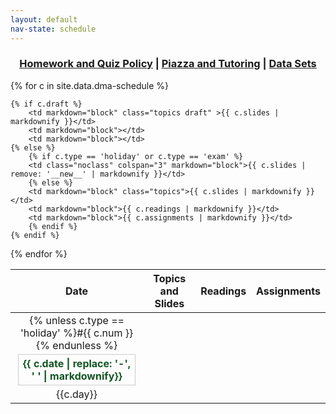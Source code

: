 ```yaml
---
layout: default
nav-state: schedule
---
```




<!--
<script>
document.addEventListener('DOMContentLoaded', init);
function init() {
	for(const link of document.querySelectorAll('table a')) {
		link.style.cursor = 'default'
		link.style.color = 'black';
		link.style.textDecoration = 'solid';
		link.addEventListener('click', function(evt) {
			evt.preventDefault();	
		});
	}
}


</script>
-->

<div id="quick-links">
<h3 style="text-align: center;"><a href="syllabus.html">Homework and Quiz Policy</a> | <a href="{{site.vars.piazza}}">Piazza and Tutoring</a> | <a href="data-sets.html">Data Sets</a></h3>
</div>
<table class="table table-striped table-hover">
<thead>
<tr>
	<th>Date</th> <th>Topics and Slides</th> <th>Readings</th> <th>Assignments</th>
</tr>
</thead>
<tbody>

{% for c in site.data.dma-schedule %}

<tr name="class{{ c.num }}" id="class{{ c.num }}" class="{% if c.type == 'holiday' %}success {% endif %}{% if c.type == 'exam' %}danger {% endif %}">
	<td class="date-col">{% unless c.type == 'holiday' %}#{{ c.num }}{% endunless %}<div class="date">{{ c.date | replace: '-', ' ' | markdownify}}</div>{{c.day}}</td>

	{% if c.draft %}
		<td markdown="block" class="topics draft" >{{ c.slides | markdownify }}</td>
		<td markdown="block"></td>
		<td markdown="block"></td>
	{% else %}
		{% if c.type == 'holiday' or c.type == 'exam' %}
		<td class="noclass" colspan="3" markdown="block">{{ c.slides | remove: '__new__' | markdownify }}</td>
		{% else %}
		<td markdown="block" class="topics">{{ c.slides | markdownify }}</td>
		<td markdown="block">{{ c.readings | markdownify }}</td>
		<td markdown="block">{{ c.assignments | markdownify }}</td>
		{% endif %}
	{% endif %}
</tr>
{% endfor %}

</tbody>
</table>

<script>
// handle jekyll site variables in data file
// (liquid variables in data files like csvs and yml are not processed)
function processSiteVars() {

	const config = {};
	
	/*
	config contains site variables from config.yml
	...only variables under site.vars are included
	*/
	{% for obj in site.vars %}
	config["{{ obj[0] }}"] = `{{ obj[1] }}`;
	{% endfor %}
	
	const re = /(site\.\w*)/g  
	const table = document.querySelector('table');

	console.log(table);
	const result = table.innerHTML.match(re);
	console.log(result);
	for(const s of result) {
		const k = s.replace('site.', '');
		{% raw %}
		table.innerHTML = table.innerHTML.replace(new RegExp('{{ ' + s + ' }}', 'g'), config[k]);
		{% endraw %}
	}
	
	// console.log(config);
}

document.addEventListener('DOMContentLoaded', processSiteVars);
</script>

<style>
.noclass {
	text-align: center;
	font-weight: bold;
	color: #115522;
}

.date-col {
	text-align: center;
}

.date {
	border: 1px solid #ccc;
	font-weight: bold;
	color: #115522;
	text-align: center;
	padding: 0.25em;
	margin: 0.25em;
	/*
	padding-top: 0.25em;
	padding-bottom: 0.25em;
	padding-left: 0.25em;
	padding-right: 0.25em;
	*/
}

td:nth-child(3) {
	width: 30%;
}

td:nth-child(4) {
	width: 35%;
}

#schedule {
	display: grid;
	grid-template-columns: 1fr 4fr 6fr 6fr 3fr
}

td.topics.draft ul {
	display: none;
}

td.topics p {
	color: #338844;;
}
</style>
<!--
<style>
#schedule {
	display: grid;
	grid-template-columns: 1fr 2fr 4fr 6fr 6fr 5fr
}
</style>
-->
